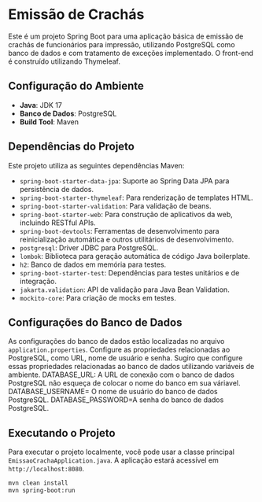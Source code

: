 # Emissão de Crachás

Este é um projeto Spring Boot para uma aplicação básica de emissão de crachás de funcionários para impressão, utilizando PostgreSQL como banco de dados e com tratamento de exceções implementado. O front-end é construído utilizando Thymeleaf.

## Configuração do Ambiente

- **Java**: JDK 17
- **Banco de Dados**: PostgreSQL
- **Build Tool**: Maven

## Dependências do Projeto

Este projeto utiliza as seguintes dependências Maven:

- `spring-boot-starter-data-jpa`: Suporte ao Spring Data JPA para persistência de dados.
- `spring-boot-starter-thymeleaf`: Para renderização de templates HTML.
- `spring-boot-starter-validation`: Para validação de beans.
- `spring-boot-starter-web`: Para construção de aplicativos da web, incluindo RESTful APIs.
- `spring-boot-devtools`: Ferramentas de desenvolvimento para reinicialização automática e outros utilitários de desenvolvimento.
- `postgresql`: Driver JDBC para PostgreSQL.
- `lombok`: Biblioteca para geração automática de código Java boilerplate.
- `h2`: Banco de dados em memória para testes.
- `spring-boot-starter-test`: Dependências para testes unitários e de integração.
- `jakarta.validation`: API de validação para Java Bean Validation.
- `mockito-core`: Para criação de mocks em testes.

## Configurações do Banco de Dados

As configurações do banco de dados estão localizadas no arquivo `application.properties`. 
Configure as propriedades relacionadas ao PostgreSQL, como URL, nome de usuário e senha. 
Sugiro que configure essas propriedades relacionadas ao banco de dados utilizando variáveis de ambiente.
DATABASE_URL: A URL de conexão com o banco de dados PostgreSQL não esqueça de colocar o nome do banco em sua váriavel.
DATABASE_USERNAME= O nome de usuário do banco de dados PostgreSQL.
DATABASE_PASSWORD=A senha do banco de dados PostgreSQL.

## Executando o Projeto

Para executar o projeto localmente, você pode usar a classe principal `EmissaoCrachaApplication.java`. A aplicação estará acessível em `http://localhost:8080`.

```sh
mvn clean install
mvn spring-boot:run
